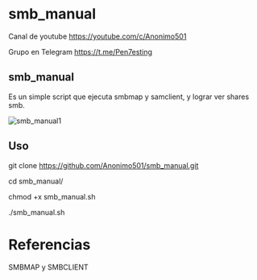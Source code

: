 # smb_manual

Canal de youtube  https://youtube.com/c/Anonimo501

Grupo en Telegram https://t.me/Pen7esting

## smb_manual

Es un simple script que ejecuta smbmap y samclient, y lograr ver shares smb.

![smb_manual1](https://user-images.githubusercontent.com/67207446/148594123-f0ca0610-dd39-4a66-879f-5672a8054f47.png)

## Uso

git clone https://github.com/Anonimo501/smb_manual.git

cd smb_manual/

chmod +x smb_manual.sh

./smb_manual.sh


# Referencias

SMBMAP y SMBCLIENT
